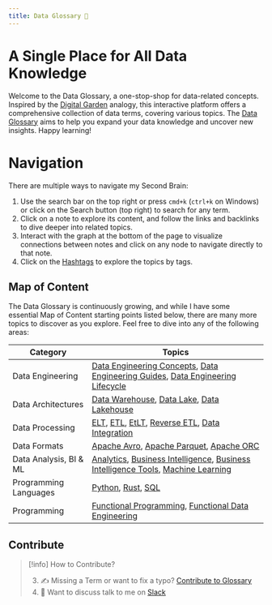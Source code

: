 ```yaml
---
title: Data Glossary 🧠
---
```


# A Single Place for All Data Knowledge
Welcome to the Data Glossary, a one-stop-shop for data-related concepts. Inspired by the [Digital Garden](https://jzhao.xyz/posts/networked-thought/) analogy, this interactive platform offers a comprehensive collection of data terms, covering various topics. The [Data Glossary](term/about%20this%20glossary.md) aims to help you expand your data knowledge and uncover new insights. Happy learning!

# Navigation
There are multiple ways to navigate my Second Brain:

1. Use the search bar on the top right or press `cmd+k` (`ctrl+k` on Windows) or click on the Search button (top right) to search for any term.
2. Click on a note to explore its content, and follow the links and backlinks to dive deeper into related topics.
3. Interact with the graph at the bottom of the page to visualize connections between notes and click on any node to navigate directly to that note.
4. Click on the [Hashtags](tags) to explore the topics by tags. 

## Map of Content
The Data Glossary is continuously growing, and while I have some essential Map of Content starting points listed below, there are many more topics to discover as you explore. Feel free to dive into any of the following areas:

| Category              | Topics                                                                                        |
|-----------------------|-----------------------------------------------------------------------------------------------|
| Data Engineering      | [Data Engineering Concepts](term/data%20engineering%20concepts), [Data Engineering Guides](term/data%20engineering%20guides), [Data Engineering Lifecycle](term/data%20engineering%20lifecycle) |
| Data Architectures          | [Data Warehouse](term/data%20warehouse), [Data Lake](term/data%20lake), [Data Lakehouse](term/data%20lakehouse) |
| Data Processing       | [ELT](term/elt), [ETL](term/etl), [EtLT](term/etlt.md), [Reverse ETL](term/reverse%20etl), [Data Integration](term/data%20integration) |
| Data Formats          | [Apache Avro](term/apache%20avro), [Apache Parquet](term/apache%20parquet), [Apache ORC](term/orc) |
| Data Analysis, BI & ML    | [Analytics](term/analytics), [Business Intelligence](term/business%20intelligence), [Business Intelligence Tools](term/business%20intelligence%20tools.md), [Machine Learning](term/machine%20learning) |
| Programming Languages | [Python](term/python), [Rust](term/rust), [SQL](term/sql) |
| Programming| [Functional Programming](term/functional%20programming), [Functional Data Engineering](term/functional%20data%20engineering) |

## Contribute

> [!info] How to Contribute?
> 
> 3.  ✍️ Missing a Term or want to fix a typo? [Contribute to Glossary](term/contribute%20to%20glossary.md) 
> 4. 👀 Want to discuss talk to me on [Slack](https://slack.airbyte.com)
